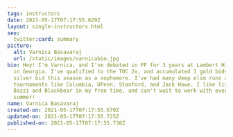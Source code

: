 ```yaml
---
tags: instructors
date: 2021-05-17T07:17:55.629Z
layout: single-instructors.html
seo:
  twitter:card: summary
picture:
  alt: Varnica Basavaraj
  url: /static/images/varnicabio.jpg
bio: Hey! I'm Varnica, and I've debated in PF for 3 years at Lambert High School
  in Georgia. I've qualified to the TOC 2x, and accumulated 3 gold bids and 1
  silver bid this season as a sophomore. I've had many deep elim runs at
  tournaments like Columbia, UPenn, Stanford, and Jack Howe. I like listening to
  Bazzi and Blackbear in my free time, and can't wait to work with everyone this
  summer!
name: Varnica Basavaraj
created-on: 2021-05-17T07:17:55.670Z
updated-on: 2021-05-17T07:17:55.725Z
published-on: 2021-05-17T07:17:55.738Z
---
```

